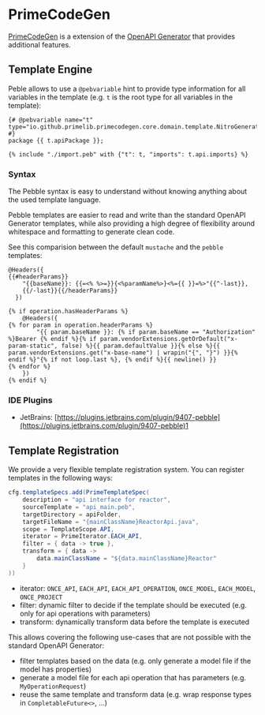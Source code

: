 # PrimeCodeGen

[PrimeCodeGen](https://github.com/primelib/primecodegen) is a extension of the [OpenAPI Generator](https://openapi-generator.tech/) that provides additional features.

## Template Engine

Peble allows to use a `@pebvariable` hint to provide type information for all variables in the template (e.g. `t` is the root type for all variables in the template):

``` peb
{# @pebvariable name="t" type="io.github.primelib.primecodegen.core.domain.template.NitroGeneratorData" #}
package {{ t.apiPackage }};

{% include "./import.peb" with {"t": t, "imports": t.api.imports} %}
```

### Syntax

The Pebble syntax is easy to understand without knowing anything about the used template language.

Pebble templates are easier to read and write than the standard OpenAPI Generator templates, while also providing a high degree of flexibility around whitespace and formatting to generate clean code.

See this comparision between the default `mustache` and the `pebble` templates:

``` title="mustache"
@Headers({
{{#headerParams}}
    "{{baseName}}: {{=<% %>=}}{<%paramName%>}<%={{ }}=%>"{{^-last}},
    {{/-last}}{{/headerParams}}
  })
```

``` title="pebble"
{% if operation.hasHeaderParams %}
    @Headers({
{% for param in operation.headerParams %}
        "{{ param.baseName }}: {% if param.baseName == "Authorization" %}Bearer {% endif %}{% if param.vendorExtensions.getOrDefault("x-param-static", false) %}{{ param.defaultValue }}{% else %}{{ param.vendorExtensions.get("x-base-name") | wrapin("{", "}") }}{% endif %}"{% if not loop.last %}, {% endif %}{{ newline() }}
{% endfor %}
    })
{% endif %}
```

### IDE Plugins

- JetBrains: [https://plugins.jetbrains.com/plugin/9407-pebble](https://plugins.jetbrains.com/plugin/9407-pebble)1

## Template Registration

We provide a very flexible template registration system. You can register templates in the following ways:

```java
cfg.templateSpecs.add(PrimeTemplateSpec(
    description = "api interface for reactor",
    sourceTemplate = "api_main.peb",
    targetDirectory = apiFolder,
    targetFileName = "{mainClassName}ReactorApi.java",
    scope = TemplateScope.API,
    iterator = PrimeIterator.EACH_API,
    filter = { data -> true },
    transform = { data ->
        data.mainClassName = "${data.mainClassName}Reactor"
    }
))
```

- iterator: `ONCE_API`, `EACH_API`, `EACH_API_OPERATION`, `ONCE_MODEL`, `EACH_MODEL`, `ONCE_PROJECT`
- filter: dynamic filter to decide if the template should be executed (e.g. only for api operations with parameters)
- transform: dynamically transform data before the template is executed

This allows covering the following use-cases that are not possible with the standard OpenAPI Generator:

- filter templates based on the data (e.g. only generate a model file if the model has properties)
- generate a model file for each api operation that has parameters (e.g. `MyOperationRequest`)
- reuse the same template and transform data (e.g. wrap response types in `CompletableFuture<>`, ...)
